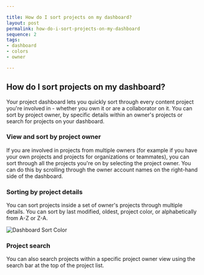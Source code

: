 ```yaml
---

title: How do I sort projects on my dashboard?
layout: post
permalink: how-do-i-sort-projects-on-my-dashboard
sequence: 2
tags:
- dashboard
- colors
- owner

---
```

## How do I sort projects on my dashboard? 
Your project dashboard lets you quickly sort through every content project you're involved in - whether you own it or are a collaborator on it. You can sort by project owner, by specific details within an owner's projects or search for projects on your dashboard. 

### View and sort by project owner 
If you are involved in projects from multiple owners (for example if you have your own projects and projects for organizations or teammates), you can sort through all the projects you're on by selecting the project owner. You can do this by scrolling through the owner account names on the right-hand side of the dashboard. 

### Sorting by project details 
You can sort projects inside a set of owner's projects through multiple details. You can sort by last modified, oldest, project color, or alphabetically from A-Z or Z-A. 

![Dashboard Sort Color](https://s3.amazonaws.com/beegit-images/helpImages/dashboard-sort-color.png)

### Project search 
You can also search projects within a specific project owner view using the search bar at the top of the project list. 
